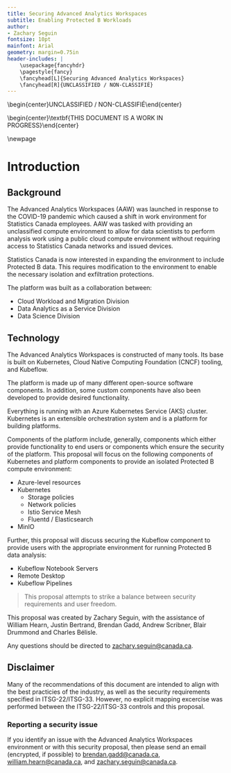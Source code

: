 ```yaml
---
title: Securing Advanced Analytics Workspaces
subtitle: Enabling Protected B Workloads
author:
- Zachary Seguin
fontsize: 10pt
mainfont: Arial
geometry: margin=0.75in
header-includes: |
    \usepackage{fancyhdr}
    \pagestyle{fancy}
    \fancyhead[L]{Securing Advanced Analytics Workspaces}
    \fancyhead[R]{UNCLASSIFIED / NON-CLASSIFIÉ}
---
```


\begin{center}UNCLASSIFIED / NON-CLASSIFIÉ\end{center}

\begin{center}\textbf{THIS DOCUMENT IS A WORK IN PROGRESS}\end{center}

\newpage

# Introduction

## Background

The Advanced Analytics Workspaces (AAW) was launched in response to the
COVID-19 pandemic which caused a shift in work environment for
Statistics Canada employees. AAW was tasked with providing an unclassified
compute environment to allow for data scientists to perform analysis
work using a public cloud compute environment without requiring access
to Statistics Canada networks and issued devices.

Statistics Canada is now interested in expanding the environment to
include Protected B data. This requires modification to the environment
to enable the necessary isolation and exfiltration protections.

The platform was built as a collaboration between:

- Cloud Workload and Migration Division
- Data Analytics as a Service Division
- Data Science Division

## Technology

The Advanced Analytics Workspaces is constructed of many tools. Its base is
built on Kubernetes, Cloud Native Computing Foundation (CNCF) tooling, and Kubeflow.

The platform is made up of many different open-source software components.
In addition, some custom components have also been developed to provide desired
functionality.

Everything is running with an Azure Kubernetes Service (AKS) cluster.
Kubernetes is an extensible orchestration system and is a platform for
building platforms.

Components of the platform include, generally, components which either
provide functionality to end users or components which ensure the
security of the platform. This proposal will focus on the following
components of Kubernetes and platform components to provide an isolated
Protected B compute environment:

- Azure-level resources
- Kubernetes
  - Storage policies
  - Network policies
  - Istio Service Mesh
  - Fluentd / Elasticsearch
- MinIO

Further, this proposal will discuss securing the Kubeflow component to provide
users with the appropriate environment for running Protected B data analysis:

- Kubeflow Notebook Servers
- Remote Desktop
- Kubeflow Pipelines

> This proposal attempts to strike a balance between security requirements
> and user freedom.

This proposal was created by Zachary Seguin, with the assistance of
William Hearn, Justin Bertrand, Brendan Gadd, Andrew Scribner, Blair Drummond and Charles Bélisle.

Any questions should be directed to [zachary.seguin@canada.ca](mailto:zachary.seguin@canada.ca).

## Disclaimer

Many of the recommendations of this document are intended to align
with the best practicies of the industry, as well as the
security requirements specified in ITSG-22/ITSG-33. However, no explicit
mapping excercise was performed between the ITSG-22/ITSG-33 controls
and this proposal.

### Reporting a security issue

If you identify an issue with the Advanced Analytics Workspaces environment
or with this security proposal, then please send an email
(encrypted, if possible) to
[brendan.gadd@canada.ca](mailto:brendan.gadd@canada.ca),
[william.hearn@canada.ca](mailto:william.hearn@canada.ca),
and [zachary.seguin@canada.ca](mailto:zachary.seguin@canada.ca).
